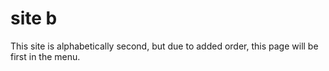 [kursg-meta]: # (order: 1)

site b
======

This site is alphabetically second, but due to added order, this page
will be first in the menu.

